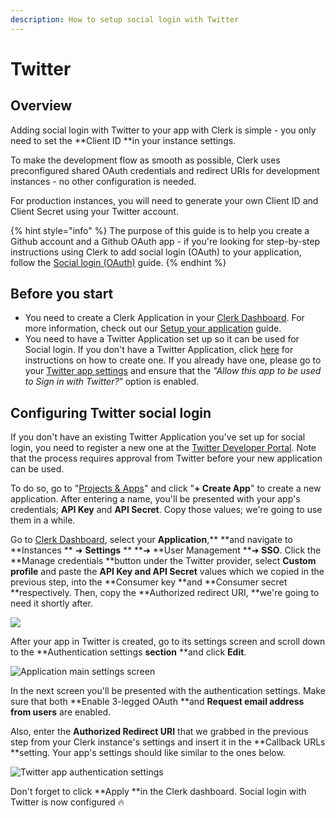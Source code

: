 ```yaml
---
description: How to setup social login with Twitter
---
```


# Twitter

## Overview

Adding social login with Twitter to your app with Clerk is simple -  you only need to set the **Client ID **in your instance settings.

To make the development flow as smooth as possible, Clerk uses preconfigured shared OAuth credentials and redirect URIs for development instances - no other configuration is needed.&#x20;

For production instances, you will need to generate your own Client ID and Client Secret using your Twitter account.

{% hint style="info" %}
The purpose of this guide is to help you create a Github account and a Github OAuth app - if you're looking for step-by-step instructions using Clerk to add social login (OAuth) to your application, follow the [Social login (OAuth)](../../popular-guides/social-login-oauth.md) guide.
{% endhint %}

## Before you start

* You need to create a Clerk Application in your [Clerk Dashboard](https://dashboard.clerk.dev). For more information, check out our [Setup your application](../../popular-guides/setup-your-application.md) guide.
* You need to have a Twitter Application set up so it can be used for Social login. If you don't have a Twitter Application, click [here](https://developer.twitter.com/en/docs/apps/overview) for instructions on how to create one. If you already have one, please go to your [Twitter app settings](https://developer.twitter.com/content/developer-twitter/en/docs/basics/developer-portal/guides/apps) and ensure that the _"Allow this app to be used to Sign in with Twitter?_” option is enabled.

## Configuring Twitter social login

If you don't have an existing Twitter Application you've set up for social login, you need to register a new one at the [Twitter Developer Portal](https://developer.twitter.com/en/portal/dashboard). Note that the process requires approval from Twitter before your new application can be used.

To do so, go to "[Projects & Apps](https://developer.twitter.com/en/portal/projects-and-apps)" and click "**+ Create App**" to create a new application. After entering a name, you'll be presented with your app's credentials; **API Key** and **API Secret**. Copy those values; we're going to use them in a while.

Go to [Clerk Dashboard](https://dashboard.clerk.dev), select your **Application**,** **and navigate to **Instances ** ➜  **Settings** ** **➜  **User Management **➜ **SSO**. Click the **Manage credentials **button under the Twitter provider, select **Custom profile** and paste the **API Key **and** API Secret** values which we copied in the previous step, into the **Consumer key **and **Consumer secret **respectively. Then, copy the **Authorized redirect URI, **we're going to need it shortly after.

![](../../.gitbook/assets/dashboard\_redirect\_uri.png)

After your app in Twitter is created, go to its settings screen and scroll down to the **Authentication settings **section** **and click **Edit**.

![Application main settings screen](../../.gitbook/assets/twitter\_auth\_settings.png)



In the next screen you'll be presented with the authentication settings. Make sure that both **Enable 3-legged OAuth **and **Request email address from users** are enabled.

Also, enter the **Authorized Redirect URI** that we grabbed in the previous step from your Clerk instance's settings and insert it in the **Callback URLs **setting. Your app's settings should like similar to the ones below.

![Twitter app authentication settings](../../.gitbook/assets/twitter\_auth\_settings\_in.png)

Don't forget to click **Apply **in the Clerk dashboard. Social login with Twitter is now configured 🔥&#x20;

